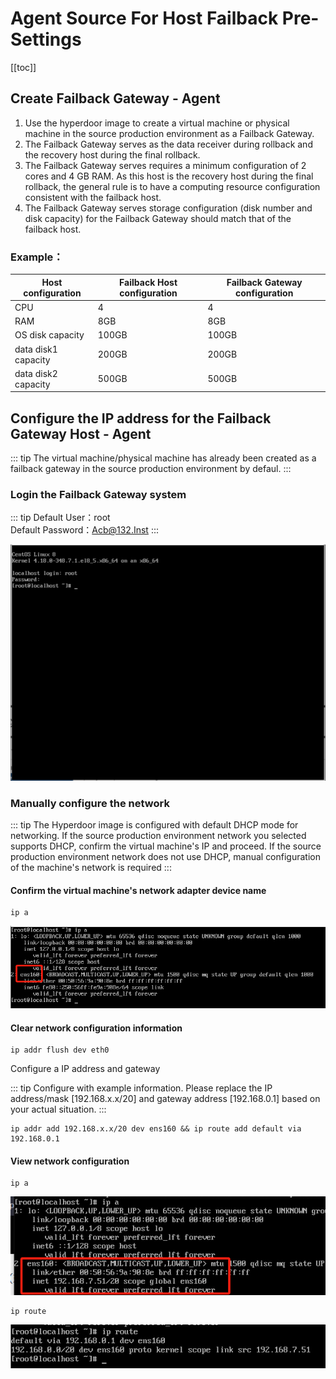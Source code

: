# Agent Source For Host Failback Pre-Settings

[[toc]]

##  Create Failback Gateway - Agent

1. Use the hyperdoor image to create a virtual machine or physical machine in the source production environment as a Failback Gateway.
2. The Failback Gateway serves as the data receiver during rollback and the recovery host during the final rollback.
3. The Failback Gateway serves requires a minimum configuration of 2 cores and 4 GB RAM. As this host is the recovery host during the final rollback, the general rule is to have a computing resource configuration consistent with the failback host.
4. The Failback Gateway serves storage configuration (disk number and disk capacity) for the Failback Gateway should match that of the failback host.

### Example：
| Host configuration | Failback Host configuration | Failback Gateway configuration |
| --- | --- | --- |
| CPU | 4 | 4 |
| RAM | 8GB | 8GB |
| OS disk capacity | 100GB | 100GB |
| data disk1 capacity | 200GB | 200GB |
| data disk2 capacity | 500GB | 500GB |

## Configure the IP address for the Failback Gateway Host - Agent

::: tip
The virtual machine/physical machine has already been created as a failback gateway in the source production environment by defaul.
:::

### Login the Failback Gateway system

::: tip
Default User：root  
Default Password：Acb@132.Inst
:::

![configure-the-ip-address-for-the-failback-gateway-host---agent-1.png](./images/configure-the-ip-address-for-the-failback-gateway-host---agent-1.png)

### Manually configure the network

::: tip
The Hyperdoor image is configured with default DHCP mode for networking. If the source production environment network you selected supports DHCP, confirm the virtual machine's IP and proceed. If the source production environment network does not use DHCP, manual configuration of the machine's network is required
:::

#### Confirm the virtual machine's network adapter device name

```shell
ip a
```

![configure-the-ip-address-for-the-failback-gateway-host---agent-2.png](./images/configure-the-ip-address-for-the-failback-gateway-host---agent-2.png)

#### Clear network configuration information

```shell
ip addr flush dev eth0
```

Configure a IP address and gateway

::: tip
Configure with example information. Please replace the IP address/mask [192.168.x.x/20] and gateway address [192.168.0.1] based on your actual situation.
:::

```shell
ip addr add 192.168.x.x/20 dev ens160 && ip route add default via 192.168.0.1
```

#### View network configuration

```shell
ip a
```

![configure-the-ip-address-for-the-failback-gateway-host---agent-3.png](./images/configure-the-ip-address-for-the-failback-gateway-host---agent-3.png)

```shell
ip route
```

![configure-the-ip-address-for-the-failback-gateway-host---agent-4.png](./images/configure-the-ip-address-for-the-failback-gateway-host---agent-4.png)

